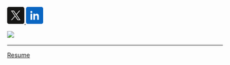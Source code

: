 <a href="https://x.com/masondierkes">
<img src="https://raw.githubusercontent.com/mjdierkes/mjdierkes/master/Assets/X.svg" width="40">
</a>
<a href="https://www.linkedin.com/in/mason-dierkes">
<img src="https://raw.githubusercontent.com/mjdierkes/mjdierkes/master/Assets/LinkedIn.svg" width="40">
</a>


<a href="#"><img src="https://komarev.com/ghpvc/?username=mjdierkes&color=5BBF0F&label=Profile%20Views"></a>

---

[Resume](https://github.com/mjdierkes/mjdierkes/blob/main/resume.pdf)




